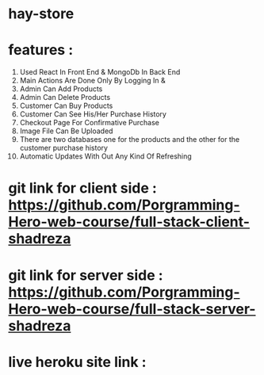 # hay-store

# features :

1. Used React In Front End & MongoDb In Back End
2. Main Actions Are Done Only By Logging In &
3. Admin Can Add Products
4. Admin Can Delete Products
5. Customer Can Buy Products
6. Customer Can See His/Her Purchase History
7. Checkout Page For Confirmative Purchase
8. Image File Can Be Uploaded
9. There are two databases one for the products and the other for the customer purchase history
10. Automatic Updates With Out Any Kind Of Refreshing

# git link for client side : https://github.com/Porgramming-Hero-web-course/full-stack-client-shadreza

# git link for server side : https://github.com/Porgramming-Hero-web-course/full-stack-server-shadreza

# live heroku site link :
